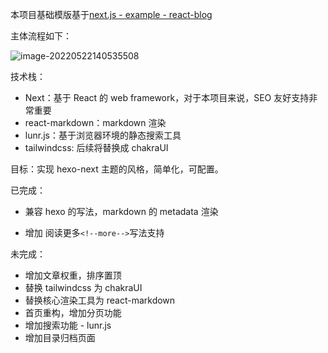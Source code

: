 本项目基础模版基于[next.js - example - react-blog](https://github.com/vercel/next.js/tree/canary/examples/blog-starter-typescript)

主体流程如下：

![image-20220522140535508](https://blog.shancw.net/public/uploads/image-20220522140535508.png)

技术栈：

- Next：基于 React 的 web framework，对于本项目来说，SEO 友好支持非常重要
- react-markdown：markdown 渲染
- lunr.js：基于浏览器环境的静态搜索工具
- tailwindcss: 后续将替换成 chakraUI

目标：实现 hexo-next 主题的风格，简单化，可配置。

已完成：

- 兼容 hexo 的写法，markdown 的 metadata 渲染

* 增加 阅读更多`<!--more-->`写法支持

未完成：

- 增加文章权重，排序置顶
- 替换 tailwindcss 为 chakraUI
- 替换核心渲染工具为 react-markdown
- 首页重构，增加分页功能
- 增加搜索功能 - lunr.js
- 增加目录归档页面

